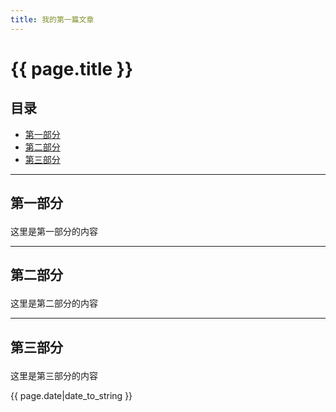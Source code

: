 ```yaml
---
title: 我的第一篇文章
---
```

  
# {{ page.title }}
  
## 目录
+ [第一部分](#partI)
+ [第二部分](#partII)
+ [第三部分](#partIII)
  
----------------------------------
  
## 第一部分 <p id="partI"></p>
这里是第一部分的内容
  
----------------------------------
  
## 第二部分 <p id="partII"></p>
这里是第二部分的内容
  
----------------------------------
  
## 第三部分 <p id="partIII"></p>
这里是第三部分的内容
  
{{ page.date|date_to_string }}

